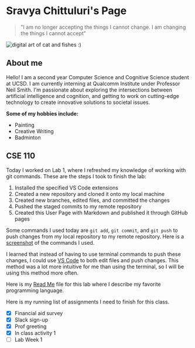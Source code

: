 # Sravya Chittuluri's Page

> "I am no longer accepting the things I cannot change. I am changing the things I cannot accept"

![digital art of cat and fishes :)](https://i.pinimg.com/736x/6d/c3/47/6dc3470f6698bc499f95a034654b450c.jpg)

## About me
Hello! I am a second year Computer Science and Cognitive Science student at UCSD. I am currently interning at Qualcomm Institute under Professor Neil Smith. I'm passionate about exploring the intersections between artificial intelligence and cognition, and getting to work on cutting-edge technology to create innovative solutions to societal issues. 

**Some of my hobbies include:**
 - Painting
 - Creative Writing
 - Badminton

## CSE 110
Today I worked on Lab 1, where I refreshed my knowledge of working with git commands. These are the steps I took to finish the lab:
1. Installed the specified VS Code extensions
2. Created a new repository and cloned it onto my local machine
3. Created new branches, edited files, and committed the changes
4. Pushed the staged commits to my remote repository
5. Created this User Page with Markdown and published it through GitHub pages

Some commands I used today are `git add`, `git commit`, and `git push` to push changes from my local repository to my remote repository. Here is a [screenshot](UserPage/screenshots/Screen%Shot%2024-04-03%at%3.49.11%PM.png) of the commands I used.

I learned that instead of having to use terminal commands to push these changes, I could use [VS Code](https://code.visualstudio.com/downloadLinks%20to%20an%20external%20site.) to both edit files and push changes. This method was a lot more intuitive for me than using the terminal, so I will be using this method more often.

Here is my [Read Me](README.md) file for this lab where I describe my favorite programming language.

Here is my running list of assignments I need to finish for this class.
 - [x] Financial aid survey
 - [x] Slack sign-up
 - [x] Prof greeting
 - [x] In class activity 1
 - [ ] Lab Week 1